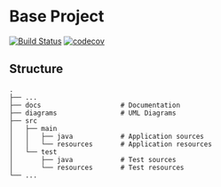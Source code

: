 # Base Project
[![Build Status](https://travis-ci.org/jill252512003/BaseProject.svg?branch=master)](https://travis-ci.org/jill252512003/BaseProject)
[![codecov](https://codecov.io/gh/jill252512003/BaseProject/branch/master/graph/badge.svg)](https://codecov.io/gh/jill252512003/BaseProject)

## Structure
```
.
├── ...
├── docs                    # Documentation
├── diagrams                # UML Diagrams
├── src
│   ├── main
│   │   ├── java            # Application sources
│   │   └── resources       # Application resources
│   └── test
│       ├── java            # Test sources
│       └── resources       # Test resources
└── ...
```
